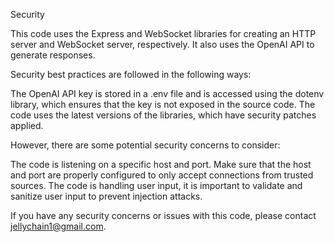 Security

This code uses the Express and WebSocket libraries for creating an HTTP server and WebSocket server, respectively. It also uses the OpenAI API to generate responses.

Security best practices are followed in the following ways:

The OpenAI API key is stored in a .env file and is accessed using the dotenv library, which ensures that the key is not exposed in the source code.
The code uses the latest versions of the libraries, which have security patches applied.

However, there are some potential security concerns to consider:

The code is listening on a specific host and port. Make sure that the host and port are properly configured to only accept connections from trusted sources.
The code is handling user input, it is important to validate and sanitize user input to prevent injection attacks.

If you have any security concerns or issues with this code, please contact jellychain1@gmail.com.